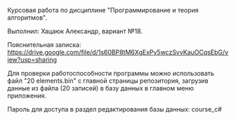 Курсовая работа по дисциплине "Программирование и теория алгоритмов".

Выполнил: Хацаюк Александр, вариант №18.

Пояснительная записка: https://drive.google.com/file/d/1s60BP8tM6XgExPy5wczSvvKauOCqsEbG/view?usp=sharing

Для проверки работоспособности программы можно использовать файл "20 elements.bin" с главной страницы репозитория, загрузив данные из файла (20 записей) в базу данных в главном меню приложения.

Пароль для доступа в раздел редактирования базы данных: course_c#
